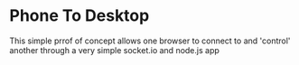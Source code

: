 # Phone To Desktop

This simple prrof of concept allows one browser to connect to and 'control' another through a very simple socket.io and node.js app